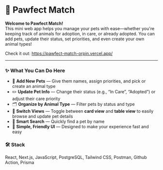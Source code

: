 # 🐶 Pawfect Match

**Welcome to Pawfect Match!**  
This mini web app helps you manage your pets with ease—whether you're keeping track of animals for adoption, in care, or already adopted. You can add pets, update their status, set priorities, and even create your own animal types!

Check it out: https://pawfect-match-orpin.vercel.app/

---

### ✨ What You Can Do Here

- 🐾 **Add New Pets** — Give them names, assign priorities, and pick or create an animal type
- ✏️ **Update Pet Info** — Change their status (e.g., “In Care”, “Adopted”) or adjust their care priority
- 🗂 **Organize by Animal Type** — Filter pets by status and type
- 🔁 **Switch Views** — Toggle between **card view** and **table view** to easily browse and update pet details
- 🧠 **Smart Search** — Quickly find a pet by name
- 💬 **Simple, Friendly UI** — Designed to make your experience fast and easy

### 🛠️ Stack

React, Next.js, JavaScript, PostgreSQL, Tailwind CSS, Postman, Github Action, Prisma
